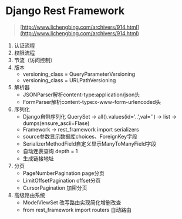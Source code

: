 # Django Rest Framework
> [http://www.lichengbing.com/archivers/914.html](http://www.lichengbing.com/archivers/914.html)

1. 认证流程
2. 权限流程
3. 节流（访问控制）
4. 版本
   - versioning_class = QueryParameterVersioning
   - versioning_class = URLPathVersioning
5. 解析器
   - JSONParser解析content-type:application/json头
   - FormParser解析content-type:x-www-form-urlencoded头
6. 序列化
   - Django自带序列化 QuerySet -> all().values(id='..',val='') -> list -> dumps(ensure_ascii=Flase)
   - Framework -> rest_framework import serializers
   - source参数显示数据库choices、ForeignKey字段
   - SerializerMethodField自定义显示ManyToManyField字段
   - 自动连表查询 depth = 1
   - 生成链接地址
7. 分页
   - PageNumberPagination page分页
   - LimitOffsetPagination offset分页
   - CursorPagination 加密分页
8. 高级路由系统
   - ModelViewSet 改写路由实现简化增删改查
   - from rest_framework import routers 自动路由